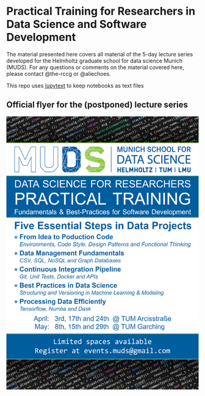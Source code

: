 # Practical Training for Researchers in Data Science and Software Development

The material presented here covers all material of the 5-day lecture series developed for the Helmholtz graduate school for data science Munich (MUDS). For any questions or comments on the material covered here, please contact @the-rccg or @aliechoes.

This repo uses [jupytext](https://github.com/mwouts/jupytext) to keep
notebooks as text files

## Official flyer for the (postponed) lecture series

![FlyerImage](https://github.com/Mu-DS/practical_training/blob/master/Info%20Flyer/MUDS_Practical_Training_Flyer_2020.png)
